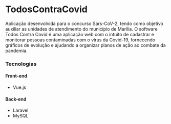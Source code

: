 # TodosContraCovid
  Aplicação desenvolvida para o concurso Sars-CoV-2, tendo como objetivo auxiliar as unidades de atendimento do município de Marília. O software Todos Contra Covid é uma aplicação web com o intuito de cadastrar e monitorar pessoas contaminadas com o vírus da Covid-19, fornecendo gráficos de evolução e ajudando a organizar planos de ação ao combate da pandemia.

### Tecnologias

#### Front-end
* Vue.js

#### Back-end
* Laravel
* MySQL
